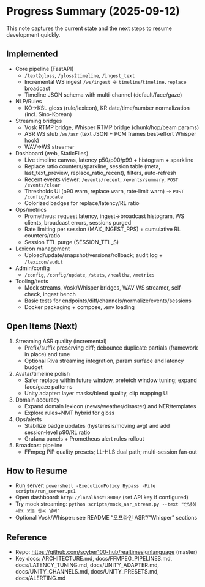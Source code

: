 # Progress Summary (2025-09-12)

This note captures the current state and the next steps to resume development quickly.

## Implemented
- Core pipeline (FastAPI)
  - `/text2gloss`, `/gloss2timeline`, `/ingest_text`
  - Incremental WS ingest `/ws/ingest` → `timeline`/`timeline.replace` broadcast
  - Timeline JSON schema with multi-channel (default/face/gaze)
- NLP/Rules
  - KO→KSL gloss (rule/lexicon), KR date/time/number normalization (incl. Sino-Korean)
- Streaming bridges
  - Vosk RTMP bridge, Whisper RTMP bridge (chunk/hop/beam params)
  - ASR WS stub `/ws/asr` (text JSON + PCM frames best‑effort Whisper hook)
  - WAV→WS streamer
- Dashboard (web, StaticFiles)
  - Live timeline canvas, latency p50/p90/p99 + histogram + sparkline
  - Replace ratio counters/sparkline, session table (meta, last_text_preview, replace_ratio_recent), filters, auto-refresh
  - Recent events viewer: `/events/recent`, `/events/summary`, `POST /events/clear`
  - Thresholds UI (p90 warn, replace warn, rate‑limit warn) → `POST /config/update`
  - Colorized badges for replace/latency/RL ratio
- Ops/metrics
  - Prometheus: request latency, ingest→broadcast histogram, WS clients, broadcast errors, sessions purged
  - Rate limiting per session (MAX_INGEST_RPS) + cumulative RL counters/ratio
  - Session TTL purge (SESSION_TTL_S)
- Lexicon management
  - Upload/update/snapshot/versions/rollback; audit log + `/lexicon/audit`
- Admin/config
  - `/config`, `/config/update`, `/stats`, `/healthz`, `/metrics`
- Tooling/tests
  - Mock streams, Vosk/Whisper bridges, WAV WS streamer, self-check, ingest bench
  - Basic tests for endpoints/diff/channels/normalize/events/sessions
  - Docker packaging + compose, .env loading

## Open Items (Next)
1) Streaming ASR quality (incremental)
   - Prefix/suffix preserving diff; debounce duplicate partials (framework in place) and tune
   - Optional Riva streaming integration, param surface and latency budget
2) Avatar/timeline polish
   - Safer replace within future window, prefetch window tuning; expand face/gaze patterns
   - Unity adapter: layer masks/blend quality, clip mapping UI
3) Domain accuracy
   - Expand domain lexicon (news/weather/disaster) and NER/templates
   - Explore rules+NMT hybrid for gloss
4) Ops/alerts
   - Stabilize badge updates (hysteresis/moving avg) and add session‑level p90/RL ratio
   - Grafana panels + Prometheus alert rules rollout
5) Broadcast pipeline
   - FFmpeg PiP quality presets; LL-HLS dual path; multi-session fan‑out

## How to Resume
- Run server: `powershell -ExecutionPolicy Bypass -File scripts/run_server.ps1`
- Open dashboard: `http://localhost:8000/` (set API key if configured)
- Try mock streaming: `python scripts/mock_asr_stream.py --text "안녕하세요 오늘 한국 날씨"`
- Optional Vosk/Whisper: see README “오프라인 ASR”/“Whisper” sections

## Reference
- Repo: https://github.com/scyber100-hub/realtimesignlanguage (master)
- Key docs: ARCHITECTURE.md, docs/FFMPEG_PIPELINES.md, docs/LATENCY_TUNING.md, docs/UNITY_ADAPTER.md, docs/UNITY_CHANNELS.md, docs/UNITY_PRESETS.md, docs/ALERTING.md

